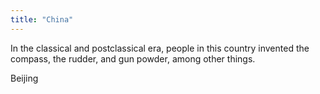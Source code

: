 ```yaml
---
title: "China"
---
```

In the classical and postclassical era, people in this country invented the compass, the rudder, and gun powder, among other things.

Beijing

